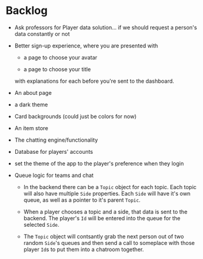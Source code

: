 # Backlog

* Ask professors for Player data solution... if we should request a person's data constantly or not

* Better sign-up experience, where you are presented with
  
  * a page to choose your avatar
  
  * a page to choose your title
  
  with explanations for each before you're sent to the dashboard.

* An about page

* a dark theme

* Card backgrounds (could just be colors for now)

* An item store

* The chatting engine/functionality

* Database for players' accounts

* set the theme of the app to the player's preference when they login

* Queue logic for teams and chat
  
  * In the backend there can be a `Topic` object for each topic. Each topic will also have multiple `Side` properties. Each `Side` will have it's own queue, as well as a pointer to it's parent `Topic`.
  
  * When a player chooses a topic and a side, that data is sent to the backend. The player's `Id` will be entered into the queue for the selected `Side`.
  
  * The `Topic` object will contsantly grab the next person out of two random `Side`'s queues and then send a call to someplace with those player `Id`s to put them into a chatroom together.
